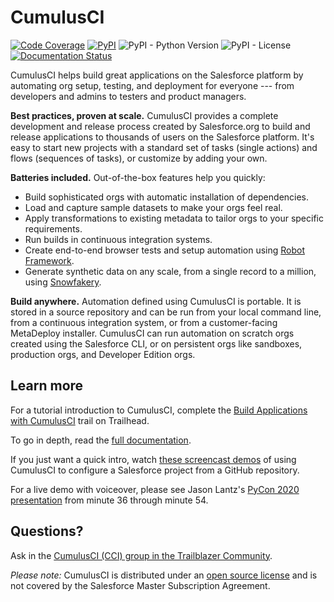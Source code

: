 # CumulusCI

[![Code Coverage](https://coveralls.io/repos/github/SFDO-Tooling/CumulusCI/badge.svg?branch=main)](https://coveralls.io/github/SFDO-Tooling/CumulusCI?branch=main)
[![PyPI](https://img.shields.io/pypi/v/cumulusci)](https://pypi.org/project/cumulusci-plus/)
![PyPI - Python Version](https://img.shields.io/pypi/pyversions/cumulusci-plus)
![PyPI - License](https://img.shields.io/pypi/l/cumulusci-plus)
[![Documentation Status](https://readthedocs.org/projects/cumulusci/badge/?version=latest)](https://cumulusci.readthedocs.io/en/latest/?badge=latest)

CumulusCI helps build great applications on the Salesforce platform by
automating org setup, testing, and deployment for everyone --- from
developers and admins to testers and product managers.


**Best practices, proven at scale.** CumulusCI provides a complete
development and release process created by Salesforce.org to build and
release applications to thousands of users on the Salesforce platform.
It\'s easy to start new projects with a standard set of tasks (single
actions) and flows (sequences of tasks), or customize by adding your
own.


**Batteries included.** Out-of-the-box features help you quickly:

-   Build sophisticated orgs with automatic installation of
    dependencies.
-   Load and capture sample datasets to make your orgs feel real.
-   Apply transformations to existing metadata to tailor orgs to your
    specific requirements.
-   Run builds in continuous integration systems.
-   Create end-to-end browser tests and setup automation using [Robot
    Framework](https://cumulusci.readthedocs.io/en/latest/robotframework.html).
-   Generate synthetic data on any scale, from a single record to a
    million, using
    [Snowfakery](https://cumulusci.readthedocs.io/en/latest/cookbook.html#large-volume-data-synthesis-with-snowfakery).

**Build anywhere.** Automation defined using CumulusCI is portable. It
is stored in a source repository and can be run from your local command
line, from a continuous integration system, or from a customer-facing
MetaDeploy installer. CumulusCI can run automation on scratch orgs
created using the Salesforce CLI, or on persistent orgs like sandboxes,
production orgs, and Developer Edition orgs.

## Learn more

For a tutorial introduction to CumulusCI, complete the [Build
Applications with
CumulusCI](https://trailhead.salesforce.com/en/content/learn/trails/build-applications-with-cumulusci)
trail on Trailhead.

To go in depth, read the [full
documentation](https://cumulusci.readthedocs.io/en/latest/).

If you just want a quick intro, watch [these screencast
demos](https://cumulusci.readthedocs.io/en/latest/demos.html) of using
CumulusCI to configure a Salesforce project from a GitHub repository.

For a live demo with voiceover, please see Jason Lantz\'s [PyCon 2020
presentation](https://www.youtube.com/watch?v=XL77lRTVF3g) from minute
36 through minute 54.

## Questions?

Ask in the [CumulusCI (CCI) group in the Trailblazer
Community](https://success.salesforce.com/_ui/core/chatter/groups/GroupProfilePage?g=0F9300000009M9ZCAU).

_Please note:_ CumulusCI is distributed under an [open source
license](https://github.com/SFDO-Tooling/CumulusCI/blob/main/LICENSE)
and is not covered by the Salesforce Master Subscription Agreement.

<!-- Changelog -->
